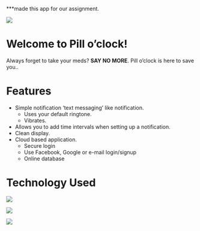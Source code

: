 ***made this app for our assignment.


![](http://i.imgur.com/QVI0V5V.png)
# Welcome to Pill o’clock!
Always forget to take your meds? **SAY NO MORE**. Pill o’clock is here to save you..

# Features

- 	Simple notification ‘text messaging’ like notification.
     - Uses your default ringtone.
    - Vibrates.
- Allows you to add time intervals when setting up a notification.
- Clean display.
- Cloud based application.
    - Secure login
    - Use Facebook, Google or e-mail login/signup
    - Online database


# Technology Used

![](http://i.imgur.com/kb0COOw.png)

![](http://i.imgur.com/q8FVgON.png)    

![](http://i.imgur.com/XxtifBI.png)
